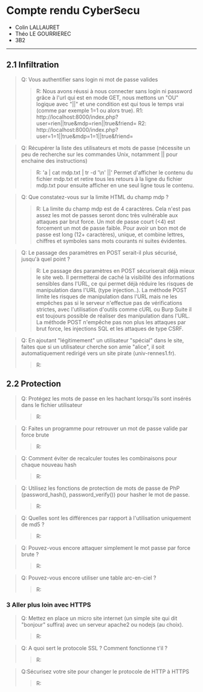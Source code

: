 # Compte rendu CyberSecu

- Colin LALLAURET
- Théo LE GOURRIEREC
- 3B2

---

## 2.1 Infiltration

> Q: Vous authentifier sans login ni mot de passe valides
>
> > R: Nous avons réussi à nous connecter sans login ni password grâce à l'url qui est en mode GET, nous mettons un "OU" logique avec "||" et une condition est qui tous le temps vrai (comme par exemple 1=1 ou alors true).
> > R1: http://localhost:8000/index.php?user=rien||true&mdp=rien||true&friend=
> > R2: http://localhost:8000/index.php?user=1=1||true&mdp=1=1||true&friend=

> Q: Récupérer la liste des utilisateurs et mots de passe (nécessite un peu de recherche sur les commandes Unix, notamment || pour enchaine des instructions)
>
> > R: 'a | cat mdp.txt | tr -d '\n' ||'
> > Permet d'afficher le contenu du fichier mdp.txt et retire tous les retours à la ligne du fichier mdp.txt pour ensuite afficher en une seul ligne tous le contenu.

> Q: Que constatez-vous sur la limite HTML du champ mdp ?
>
> > R: La limite du champ mdp est de 4 caractères. Cela n'est pas assez les mot de passes seront donc très vulnérable aux attaques par brut force. Un mot de passe court (<4) est forcement un mot de passe faible. Pour avoir un bon mot de passe est long (12+ caractères), unique, et combine lettres, chiffres et symboles sans mots courants ni suites évidentes.

> Q: Le passage des paramètres en POST serait-il plus sécurisé, jusqu'à quel point ?
>
> > R: Le passage des paramètres en POST sécuriserait déjà mieux le site web. Il permetterai de caché la visibilité des informations sensibles dans l'URL, ce qui permet déjà réduire les risques de manipulation dans l'URL (type injection..). La méthode POST limite les risques de manipulation dans l'URL mais ne les empêches pas si le serveur n'effectue pas de vérifications strictes, avec l'utilisation d'outils comme cURL ou Burp Suite il est toujours possible de réaliser des manipulation dans l'URL. La méthode POST n'empêche pas non plus les attaques par brut force, les injections SQL et les attaques de type CSRF.

> Q: En ajoutant "légitimement" un utilisateur "spécial" dans le site, faites que si un utilisateur cherche son amie "alice", il soit automatiquement redirigé vers un site pirate (univ-rennes1.fr).
>
> > R:

## 2.2 Protection

> Q: Protégez les mots de passe en les hachant lorsqu'ils sont insérés dans le fichier utilisateur
>
> > R:

> Q: Faites un programme pour retrouver un mot de passe valide par force brute
>
> > R:

> Q: Comment éviter de recalculer toutes les combinaisons pour chaque nouveau hash
>
> > R:

> Q: Utilisez les fonctions de protection de mots de passe de PhP (password_hash(), password_verify()) pour hasher le mot de passe.
>
> > R:

> Q: Quelles sont les différences par rapport à l'utilisation uniquement de md5 ?
>
> > R:

> Q: Pouvez-vous encore attaquer simplement le mot passe par force brute ?
>
> > R:

> Q: Pouvez-vous encore utiliser une table arc-en-ciel ?
>
> > R:

### 3 Aller plus loin avec HTTPS

> Q: Mettez en place un micro site internet (un simple site qui dit "bonjour" suffira) avec un serveur apache2 ou nodejs (au choix).
>
> > R:

> Q: A quoi sert le protocole SSL ? Comment fonctionne t'il ?
>
> > R:

> Q:Sécurisez votre site pour changer le protocole de HTTP à HTTPS
>
> > R:
